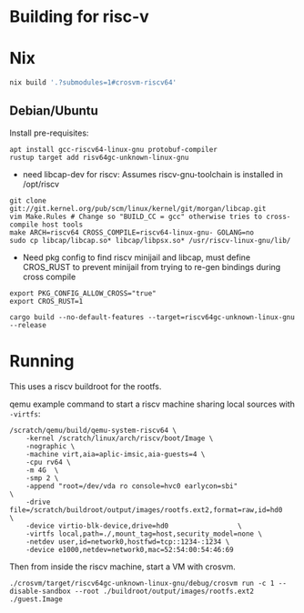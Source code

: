 # Building for risc-v

# Nix

```sh
nix build '.?submodules=1#crosvm-riscv64'
```

## Debian/Ubuntu

Install pre-requisites:

```
apt install gcc-riscv64-linux-gnu protobuf-compiler
rustup target add risv64gc-unknown-linux-gnu
```

- need libcap-dev for riscv: Assumes riscv-gnu-toolchain is installed in /opt/riscv

```
git clone git://git.kernel.org/pub/scm/linux/kernel/git/morgan/libcap.git
vim Make.Rules # Change so "BUILD_CC = gcc" otherwise tries to cross-compile host tools
make ARCH=riscv64 CROSS_COMPILE=riscv64-linux-gnu- GOLANG=no
sudo cp libcap/libcap.so* libcap/libpsx.so* /usr/riscv-linux-gnu/lib/
```

- Need pkg config to find riscv minijail and libcap, must define CROS_RUST to prevent minijail from trying to re-gen bindings during cross compile

```
export PKG_CONFIG_ALLOW_CROSS="true"
export CROS_RUST=1
```

```
cargo build --no-default-features --target=riscv64gc-unknown-linux-gnu --release
```

# Running

This uses a riscv buildroot for the rootfs.

qemu example command to start a riscv machine sharing local sources with `-virtfs`:

```
/scratch/qemu/build/qemu-system-riscv64 \
	-kernel /scratch/linux/arch/riscv/boot/Image \
	-nographic \
	-machine virt,aia=aplic-imsic,aia-guests=4 \
	-cpu rv64 \
	-m 4G  \
	-smp 2 \
	-append "root=/dev/vda ro console=hvc0 earlycon=sbi"                        \
	-drive file=/scratch/buildroot/output/images/rootfs.ext2,format=raw,id=hd0                 \
	-device virtio-blk-device,drive=hd0                 \
	-virtfs local,path=./,mount_tag=host,security_model=none \
	-netdev user,id=network0,hostfwd=tcp::1234-:1234 \
	-device e1000,netdev=network0,mac=52:54:00:54:46:69
```

Then from inside the riscv machine, start a VM with crosvm.
```
./crosvm/target/riscv64gc-unknown-linux-gnu/debug/crosvm run -c 1 --disable-sandbox --root ./buildroot/output/images/rootfs.ext2 ./guest.Image
```
